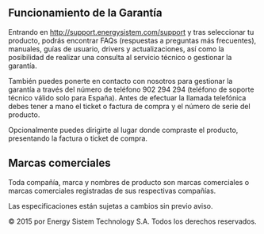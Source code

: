 ## Funcionamiento de la Garantía

Entrando en http://support.energysistem.com/support y tras seleccionar tu producto, podrás encontrar FAQs (respuestas a preguntas más frecuentes), manuales, guías de usuario, drivers y actualizaciones, así como la posibilidad de realizar una consulta al servicio técnico o gestionar la garantía.

También puedes ponerte en contacto con nosotros para gestionar la garantía a través del número de teléfono 902 294 294 (teléfono de soporte técnico válido solo para España). Antes de efectuar la llamada telefónica debes tener a mano el ticket o factura de compra y el número de serie del producto.

Opcionalmente puedes dirigirte al lugar donde compraste el producto, presentando la factura o ticket de compra.

## Marcas comerciales 
Toda compañía, marca y nombres de producto son marcas comerciales o marcas comerciales registradas de sus respectivas compañías.

Las especificaciones están sujetas a cambios sin previo aviso.

© 2015 por Energy Sistem Technology S.A. Todos los derechos reservados.
